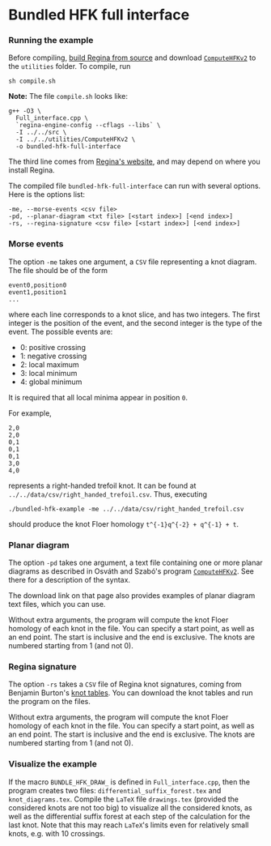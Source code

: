 # Bundled HFK full interface
### Running the example

Before compiling,
[build Regina from source](https://regina-normal.github.io/source.html) and
download [`ComputeHFKv2`](https://web.math.princeton.edu/~szabo/HFKcalc.html)
to the `utilities` folder. To compile, run
```
sh compile.sh
```
**Note:** The file `compile.sh` looks like:
```
g++ -O3 \
  Full_interface.cpp \
  `regina-engine-config --cflags --libs` \
  -I ../../src \
  -I ../../utilities/ComputeHFKv2 \
  -o bundled-hfk-full-interface
```
The third line comes from
[Regina's website](https://regina-normal.github.io/buildtips.html#linking),
and may depend on where you install Regina.

The compiled file `bundled-hfk-full-interface` can run with several options.
Here is the options list:
```
-me, --morse-events <csv file>
-pd, --planar-diagram <txt file> [<start index>] [<end index>]
-rs, --regina-signature <csv file> [<start index>] [<end index>]
```

### Morse events

The option `-me` takes one argument, a `CSV` file representing a knot diagram.
The file should be of the form
```
event0,position0
event1,position1
...
```
where each line corresponds to a knot slice, and has two integers. The first
integer is the position of the event, and the second integer is the type of
the event. The possible events are:
- 0: positive crossing
- 1: negative crossing
- 2: local maximum
- 3: local minimum
- 4: global minimum

It is required that all local minima appear in position `0`.

For example,
```
2,0
2,0
0,1
0,1
0,1
3,0
4,0
```
represents a right-handed trefoil knot. It can be found at
`../../data/csv/right_handed_trefoil.csv`. Thus, executing
```
./bundled-hfk-example -me ../../data/csv/right_handed_trefoil.csv
```
should produce the knot Floer homology `t^{-1}q^{-2} + q^{-1} + t`.

### Planar diagram

The option `-pd` takes one argument, a text file containing one or more planar
diagrams as described in Osváth and Szabó's program
[`ComputeHFKv2`](https://web.math.princeton.edu/~szabo/HFKcalc.html). See there
for a description of the syntax.

The download link on that page also provides examples of planar diagram text
files, which you can use.

Without extra arguments, the program will compute the knot Floer homology of
each knot in the file. You can specify a start point, as well as an end point.
The start is inclusive and the end is exclusive. The knots are numbered
starting from 1 (and not 0).

### Regina signature

The option `-rs` takes a `CSV` file of Regina knot signatures, coming from
Benjamin Burton's [knot tables](https://regina-normal.github.io/data.html#knots).
You can download the knot tables and run the program on the files.

Without extra arguments, the program will compute the knot Floer homology of
each knot in the file. You can specify a start point, as well as an end point.
The start is inclusive and the end is exclusive. The knots are numbered
starting from 1 (and not 0).

### Visualize the example
If the macro `BUNDLE_HFK_DRAW_` is defined in `Full_interface.cpp`, then the
program creates two files: `differential_suffix_forest.tex` and
`knot_diagrams.tex`. Compile the `LaTeX` file `drawings.tex` (provided the
considered knots are not too big) to visualize all the considered knots, as
well as the differential suffix forest at each step of the calculation for the
last knot. Note that this may reach `LaTeX`'s limits even for relatively small
knots, e.g. with 10 crossings.